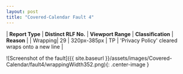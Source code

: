 ```yaml
---
layout: post
title: "Covered-Calendar Fault 4"
---
```

| **Report Type** | **Distinct RLF No.** | **Viewport Range** | **Classification** | **Reason** |
| Wrapping| 29 | 320px-385px | TP | 'Privacy Policy' cleared wraps onto a new line | 

![Screenshot of the fault]({{ site.baseurl }}/assets/images/Covered-Calendar/fault4/wrappingWidth352.png){: .center-image }